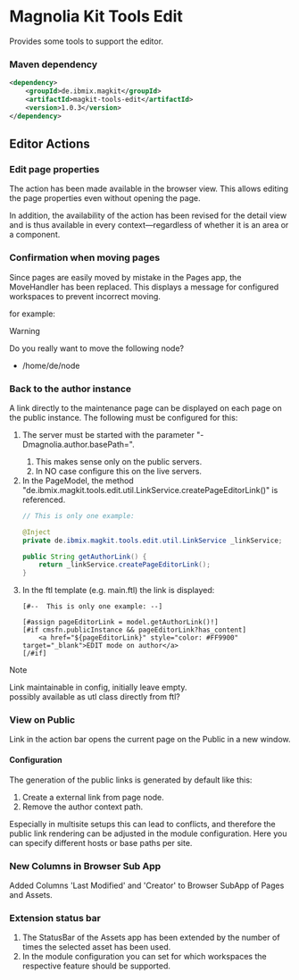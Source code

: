 # Magnolia Kit Tools Edit #
Provides some tools to support the editor.

### Maven dependency
```xml
<dependency>
    <groupId>de.ibmix.magkit</groupId>
    <artifactId>magkit-tools-edit</artifactId>
    <version>1.0.3</version>
</dependency>
```

## Editor Actions ##
### Edit page properties ###
The action has been made available in the browser view. This allows editing the page properties even without opening the page.  

In addition, the availability of the action has been revised for the detail view and is thus available in every context—regardless of whether it is an area or a component.

### Confirmation when moving pages ###
Since pages are easily moved by mistake in the Pages app, the MoveHandler has been replaced. This displays a message for configured workspaces to prevent incorrect moving.

for example:
> [!WARNING]
> Do you really want to move the following node?
> * /home/de/node

### Back to the author instance ###
A link directly to the maintenance page can be displayed on each page on the public instance. The following must be configured for this:
1. The server must be started with the parameter "-Dmagnolia.author.basePath=<URL of Author>".
   1. This makes sense only on the public servers.
   2. In NO case configure this on the live servers.
2. In the PageModel, the method "de.ibmix.magkit.tools.edit.util.LinkService.createPageEditorLink()" is referenced.
    ```java
    // This is only one example:

    @Inject
    private de.ibmix.magkit.tools.edit.util.LinkService _linkService;
   
    public String getAuthorLink() {
        return _linkService.createPageEditorLink();
    }
    ```
3. In the ftl template (e.g. main.ftl) the link is displayed:
    ```
    [#--  This is only one example: --]

    [#assign pageEditorLink = model.getAuthorLink()!]
    [#if cmsfn.publicInstance && pageEditorLink?has_content]
        <a href="${pageEditorLink}" style="color: #FF9900" target="_blank">EDIT mode on author</a>
    [/#if]
    ```
> [!NOTE]
> Link maintainable in config, initially leave empty.  
> possibly available as utl class directly from ftl?

### View on Public ###
Link in the action bar opens the current page on the Public in a new window.

#### Configuration ####
The generation of the public links is generated by default like this:
1. Create a external link from page node.
2. Remove the author context path.

Especially in multisite setups this can lead to conflicts, and therefore the public link rendering can be adjusted in the module configuration.
Here you can specify different hosts or base paths per site.

### New Columns in Browser Sub App ###
Added Columns 'Last Modified' and 'Creator' to Browser SubApp of Pages and Assets.

### Extension status bar ###
1. The StatusBar of the Assets app has been extended by the number of times the selected asset has been used.
2. In the module configuration you can set for which workspaces the respective feature should be supported.
